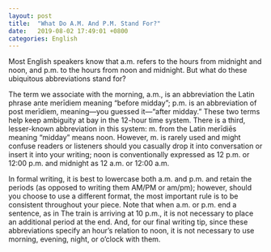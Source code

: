 ```yaml
---
layout: post
title:  "What Do A.M. And P.M. Stand For?"
date:   2019-08-02 17:49:01 +0800
categories: English
---
```

Most English speakers know that a.m. refers to the hours from midnight and noon, and p.m. to the hours from noon and midnight. But what do these ubiquitous abbreviations stand for?

The term we associate with the morning, a.m., is an abbreviation the Latin phrase ante merīdiem meaning “before midday”; p.m. is an abbreviation of post merīdiem, meaning—you guessed it—“after midday.” These two terms help keep ambiguity at bay in the 12-hour time system. There is a third, lesser-known abbreviation in this system: m. from the Latin merīdiēs meaning “midday” means noon. However, m. is rarely used and might confuse readers or listeners should you casually drop it into conversation or insert it into your writing; noon is conventionally expressed as 12 p.m. or 12:00 p.m. and midnight as 12 a.m. or 12:00 a.m.

In formal writing, it is best to lowercase both a.m. and p.m. and retain the periods (as opposed to writing them AM/PM or am/pm); however, should you choose to use a different format, the most important rule is to be consistent throughout your piece. Note that when a.m. or p.m. end a sentence, as in The train is arriving at 10 p.m., it is not necessary to place an additional period at the end. And, for our final writing tip, since these abbreviations specify an hour’s relation to noon, it is not necessary to use morning, evening, night, or o’clock with them.
